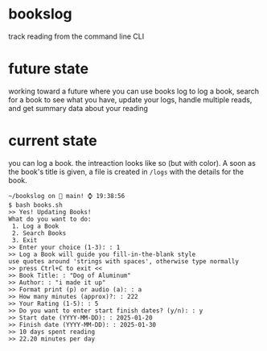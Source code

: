 # bookslog
track reading from the command line CLI

# future state
working toward a future where you can use books log to log a book, search for a book to see what you have, update your logs, handle multiple reads, and get summary data about your reading

# current state
you can log a book. the intreaction looks like so (but with color). A soon as the book's title is given, a file is created in `/logs` with the details for the book. 

```
~/bookslog on  main! ⌚ 19:38:56
$ bash books.sh                   
>> Yes! Updating Books!
What do you want to do:
 1. Log a Book
 2. Search Books
 3. Exit
>> Enter your choice (1-3): : 1
>> Log a Book will guide you fill-in-the-blank style
use quotes around 'strings with spaces', otherwise type normally
>> press Ctrl+C to exit <<
>> Book Title: : "Dog of Aluminum"
>> Author: : "i made it up"
>> Format print (p) or audio (a): : a
>> How many minutes (approx)?: : 222
>> Your Rating (1-5): : 5
>> Do you want to enter start finish dates? (y/n): : y
>> Start date (YYYY-MM-DD): : 2025-01-20
>> Finish date (YYYY-MM-DD): : 2025-01-30
>> 10 days spent reading
>> 22.20 minutes per day
```

